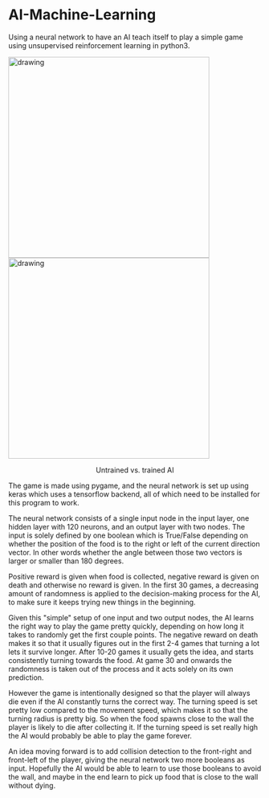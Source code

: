 # AI-Machine-Learning
Using a neural network to have an AI teach itself to play a simple 
game using unsupervised reinforcement learning in python3.
<div class="dritt">
<img src="https://media.giphy.com/media/1zlDb7dbcpFV6ZZhyv/giphy.gif" alt="drawing" width="400"/> <img src="https://media.giphy.com/media/1dGZVe0j11AfHvEnsI/giphy.gif" alt="drawing" width="400"/> 
<p align="center">Untrained vs. trained AI</p>
</div>

The game is made using pygame, and the neural network is set up using 
keras which uses a tensorflow backend, all of which need to be installed 
for this program to work.


The neural network consists of a single input node in the input layer, 
one hidden layer with 120 neurons, and an output layer with two nodes.
The input is solely defined by one boolean which is True/False depending 
on whether the position of the food is to the right or left of the current 
direction vector. In other words whether the angle between those two vectors 
is larger or smaller than 180 degrees.

Positive reward is given when food is collected, negative reward is given on death 
and otherwise no reward is given. In the first 30 games, a decreasing amount of 
randomness is applied to the decision-making process for the AI, to make sure
it keeps trying new things in the beginning.

Given this "simple" setup of one input and two output nodes, the AI learns the right 
way to play the game pretty quickly, depending on how long it takes to randomly get 
the first couple points. The negative reward on death makes it so that it usually 
figures out in the first 2-4 games that turning a lot lets it survive longer. 
After 10-20 games it usually gets the idea, and starts consistently turning towards the food.
At game 30 and onwards the randomness is taken out of the process and it acts solely on its own
prediction. 

However the game is intentionally designed so that the player will always die even if the AI 
constantly turns the correct way. The turning speed is set pretty low compared to the movement speed, 
which makes it so that the turning radius is pretty big. So when the food spawns close to the wall
the player is likely to die after collecting it. If the turning speed is set really high the AI would
probably be able to play the game forever.

An idea moving forward is to add collision detection to the front-right and front-left of the player, 
giving the neural network two more booleans as input. Hopefully the AI would be able to learn to use those
booleans to avoid the wall, and maybe in the end learn to pick up food that is close to the wall without dying.
